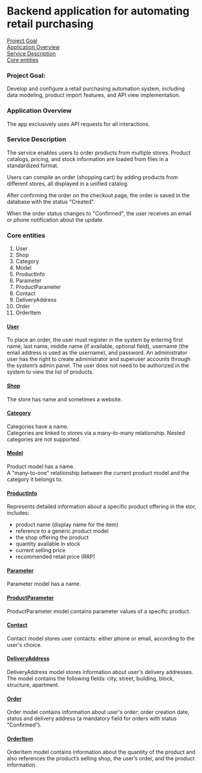 # Backend application for automating retail purchasing  

[Project Goal](#project-goal)  
[Application Overview](#application-overview)  
[Service Description](#service-description)  
[Core entities](#core-entities)
  

### Project Goal:  
Develop and configure a retail purchasing automation system, including data modeling, product import features, and API view implementation.

### Application Overview
The app exclusively uses API requests for all interactions.
  
### Service Description  
The service enables users to order products from multiple stores. Product catalogs, pricing, and stock information are loaded from files in a standardized format.

Users can compile an order (shopping cart) by adding products from different stores, all displayed in a unified catalog. 

After confirming the order on the checkout page, the order is saved in the database with the status "Created".

When the order status changes to "Confirmed", the user receives an email or phone notification about the update.   
  
### Core entities  
1. User 
2. Shop
3. Category
4. Model
5. ProductInfo
6. Parameter
7. ProductParameter
8. Contact
9. DeliveryAddress
10. Order
11. OrderItem

#### <ins> User </ins>  
To place an order, the user must register in the system by entering first name, last name, 
middle name (if available, optional field), username (the email address is used as the username), and password. 
An administrator user has the right to create administrator and superuser accounts through the system’s admin panel.
The user does not need to be authorized in the system to view the list of products.

#### <ins> Shop </ins>
The store has name and sometimes a website.

#### <ins> Category </ins>
Categories have a name.  
Categories are linked to stores via a many-to-many relationship. 
Nested categories are not supported.

#### <ins> Model </ins>
Product model has a name.  
A "many-to-one" relationship between the current product model and the category it belongs to.

#### <ins> ProductInfo </ins>
Represents detailed information about a specific product offering in the stor, includes:
- product name (display name for the item)
- reference to a generic product model 
- the shop offering the product
- quantity available in stock
- current selling price
- recommended retail price (RRP)

#### <ins> Parameter </ins>
Parameter model has a name. 
  
#### <ins> ProductParameter </ins>  
ProductParameter model contains parameter values of a specific product.
  
#### <ins> Contact </ins>  
Contact model stores user contacts: either phone or email, according to the user's choice. 
  
#### <ins> DeliveryAddress </ins>  
DeliveryAddress model stores information about user's delivery addresses. 
The model contains the following fields: city, street, building, block, structure, apartment. 
  
#### <ins> Order </ins>  
Order model contains information about user's order: order creation date, status and delivery address (a mandatory field for orders with status "Confirmed"). 
  
#### <ins> OrderItem </ins>  
OrderItem model contains information about the quantity of the product and also references the product’s selling shop, the user’s order, and the product information.

